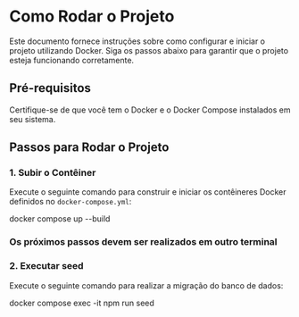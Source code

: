 # Como Rodar o Projeto

Este documento fornece instruções sobre como configurar e iniciar o projeto utilizando Docker. Siga os passos abaixo para garantir que o projeto esteja funcionando corretamente.

## Pré-requisitos

Certifique-se de que você tem o Docker e o Docker Compose instalados em seu sistema.

## Passos para Rodar o Projeto

### 1. Subir o Contêiner

Execute o seguinte comando para construir e iniciar os contêineres Docker definidos no `docker-compose.yml`:

docker compose up --build

### Os próximos passos devem ser realizados em outro terminal

### 2. Executar seed

Execute o seguinte comando para realizar a migração do banco de dados:

docker compose exec -it <nome do container> npm run seed